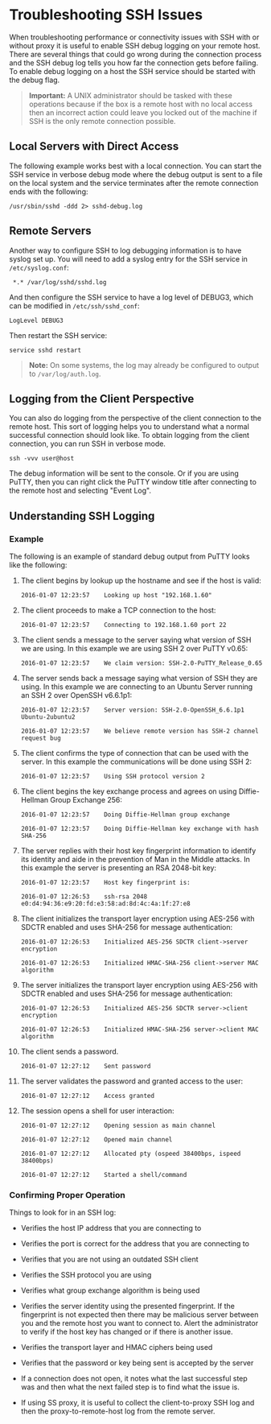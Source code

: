[title]: # (Troubleshooting SSH Issues)
[tags]: # (troubleshooting, workaround, SSH)
[priority]: # (1000)

# Troubleshooting SSH Issues

When troubleshooting performance or connectivity issues with SSH with or without proxy it is useful to enable SSH debug logging on your remote host. There are several things that could go wrong during the connection process and the SSH debug log tells you how far the connection gets before failing. To enable debug logging on a host the SSH service should be started with the debug flag.

> **Important:** A UNIX administrator should be tasked with these operations because if the box is a remote host with no local access then an incorrect action could leave you locked out of the machine if SSH is the only remote connection possible.

## Local Servers with Direct Access

 The following example works best with a local connection. You can start the SSH service in verbose debug mode where the debug output is sent to a file on the local system and the service terminates after the remote connection ends with the following:

 `/usr/sbin/sshd -ddd 2> sshd-debug.log`

## Remote Servers

Another way to configure SSH to log debugging information is to have syslog set up. You will need to add a syslog entry for the SSH service in `/etc/syslog.conf`:

` *.* /var/log/sshd/sshd.log`

And then configure the SSH service to have a log level of DEBUG3, which can be modified in `/etc/ssh/sshd_conf`:

`LogLevel DEBUG3`

Then restart the SSH service:

`service sshd restart`

> **Note:** On some systems, the log may already be configured to output to `/var/log/auth.log`.

## Logging from the Client Perspective

You can also do logging from the perspective of the client connection to the remote host. This sort of logging helps you to understand what a normal successful connection should look like. To obtain logging from the client connection, you can run SSH in verbose mode.

`ssh -vvv user@host`

The debug information will be sent to the console. Or if you are using PuTTY, then you can right click the PuTTY window title after connecting to the remote host and selecting "Event Log".

## Understanding SSH Logging

### Example

The following is an example of standard debug output from PuTTY looks like the following:

1. The client begins by lookup up the hostname and see if the host is valid:

   `2016-01-07 12:23:57    Looking up host "192.168.1.60"`

2. The client proceeds to make a TCP connection to the host: 

   `2016-01-07 12:23:57    Connecting to 192.168.1.60 port 22`

3. The client sends a message to the server saying what version of SSH we are using. In this example we are using SSH 2 over PuTTY v0.65:

   `2016-01-07 12:23:57    We claim version: SSH-2.0-PuTTY_Release_0.65`

4. The server sends back a message saying what version of SSH they are using. In this example we are connecting to an Ubuntu Server running an SSH 2 over OpenSSH v6.6.1p1:

   `2016-01-07 12:23:57    Server version: SSH-2.0-OpenSSH_6.6.1p1 Ubuntu-2ubuntu2`

   `2016-01-07 12:23:57    We believe remote version has SSH-2 channel request bug`

5. The client confirms the type of connection that can be used with the server. In this example the communications will be done using SSH 2:

   `2016-01-07 12:23:57    Using SSH protocol version 2`

6. The client begins the key exchange process and agrees on using Diffie-Hellman Group Exchange 256:

   `2016-01-07 12:23:57    Doing Diffie-Hellman group exchange`

   `2016-01-07 12:23:57    Doing Diffie-Hellman key exchange with hash SHA-256`

7. The server replies with their host key fingerprint information to identify its identity and aide in the prevention of Man in the Middle attacks. In this example the server is presenting an RSA 2048-bit key:

   `2016-01-07 12:23:57    Host key fingerprint is:`

   `2016-01-07 12:26:53    ssh-rsa 2048 e0:d4:94:36:e9:20:fd:e3:58:ad:8d:4c:4a:1f:27:e8`

8. The client initializes the transport layer encryption using AES-256 with SDCTR enabled and uses SHA-256 for message authentication:

   `2016-01-07 12:26:53    Initialized AES-256 SDCTR client->server encryption`

   `2016-01-07 12:26:53    Initialized HMAC-SHA-256 client->server MAC algorithm`

9. The server initializes the transport layer encryption using AES-256 with SDCTR enabled and uses SHA-256 for message authentication:

   `2016-01-07 12:26:53    Initialized AES-256 SDCTR server->client encryption`

   `2016-01-07 12:26:53    Initialized HMAC-SHA-256 server->client MAC algorithm`

10. The client sends a password.

    `2016-01-07 12:27:12    Sent password`

11. The server validates the password and granted access to the user:

    `2016-01-07 12:27:12    Access granted`

12. The session opens a shell for user interaction:

    `2016-01-07 12:27:12    Opening session as main channel`

    `2016-01-07 12:27:12    Opened main channel`

    `2016-01-07 12:27:12    Allocated pty (ospeed 38400bps, ispeed 38400bps)`

    `2016-01-07 12:27:12    Started a shell/command`

### Confirming Proper Operation

Things to look for in an SSH log:

- Verifies the host IP address that you are connecting to

- Verifies the port is correct for the address that you are connecting to

- Verifies that you are not using an outdated SSH client

- Verifies the SSH protocol you are using

- Verifies what group exchange algorithm is being used

- Verifies the server identity using the presented fingerprint. If the fingerprint is not expected then there may be malicious server between you and the remote host you want to connect to. Alert the administrator to verify if the host key has changed or if there is another issue.

- Verifies the transport layer and HMAC ciphers being used

- Verifies that the password or key being sent is accepted by the server

- If a connection does not open, it notes what the last successful step was and then what the next failed step is to find what the issue is.

- If using SS proxy, it is useful to collect the client-to-proxy SSH log and then the proxy-to-remote-host log from the remote server.